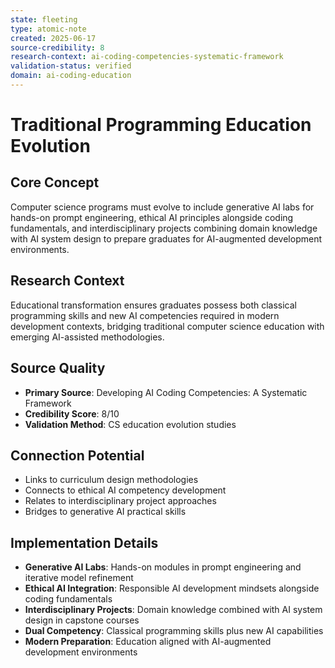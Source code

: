 ```yaml
---
state: fleeting
type: atomic-note
created: 2025-06-17
source-credibility: 8
research-context: ai-coding-competencies-systematic-framework
validation-status: verified
domain: ai-coding-education
---
```


# Traditional Programming Education Evolution

## Core Concept
Computer science programs must evolve to include generative AI labs for hands-on prompt engineering, ethical AI principles alongside coding fundamentals, and interdisciplinary projects combining domain knowledge with AI system design to prepare graduates for AI-augmented development environments.

## Research Context
Educational transformation ensures graduates possess both classical programming skills and new AI competencies required in modern development contexts, bridging traditional computer science education with emerging AI-assisted methodologies.

## Source Quality
- **Primary Source**: Developing AI Coding Competencies: A Systematic Framework
- **Credibility Score**: 8/10
- **Validation Method**: CS education evolution studies

## Connection Potential
- Links to curriculum design methodologies
- Connects to ethical AI competency development
- Relates to interdisciplinary project approaches
- Bridges to generative AI practical skills

## Implementation Details
- **Generative AI Labs**: Hands-on modules in prompt engineering and iterative model refinement
- **Ethical AI Integration**: Responsible AI development mindsets alongside coding fundamentals
- **Interdisciplinary Projects**: Domain knowledge combined with AI system design in capstone courses
- **Dual Competency**: Classical programming skills plus new AI capabilities
- **Modern Preparation**: Education aligned with AI-augmented development environments